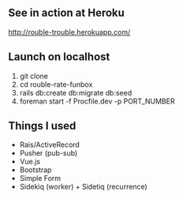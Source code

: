 ## See in action at Heroku
http://rouble-trouble.herokuapp.com/

## Launch on localhost  
1. git clone
2. cd rouble-rate-funbox
3. rails db:create db:migrate db:seed
4. foreman start -f Procfile.dev -p PORT_NUMBER

## Things I used
- Rais/ActiveRecord
- Pusher (pub-sub)
- Vue.js
- Bootstrap
- Simple Form
- Sidekiq (worker) + Sidetiq (recurrence)
